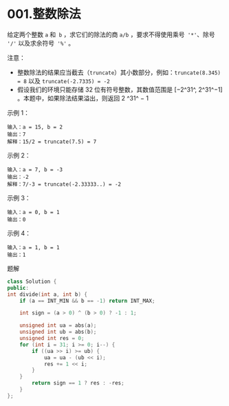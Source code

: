 # 001.整数除法

给定两个整数 `a` 和` b` ，求它们的除法的商 `a/b` ，要求不得使用乘号` '*'`、除号` '/'` 以及求余符号` '%'` 。

 

注意：

* 整数除法的结果应当截去（`truncate`）其小数部分，例如：`truncate(8.345) = 8` 以及 `truncate(-2.7335) = -2`
* 假设我们的环境只能存储 32 位有符号整数，其数值范围是 [−2^31^, 2^31^−1] 。本题中，如果除法结果溢出，则返回 2 ^31^  − 1


示例 1：

```
输入：a = 15, b = 2
输出：7
解释：15/2 = truncate(7.5) = 7
```
示例 2：

```
输入：a = 7, b = -3
输出：-2
解释：7/-3 = truncate(-2.33333..) = -2
```
示例 3：
```
输入：a = 0, b = 1
输出：0
```
示例 4：
```
输入：a = 1, b = 1
输出：1
```

题解

```C++
class Solution {
public:
int divide(int a, int b) {
    if (a == INT_MIN && b == -1) return INT_MAX;

    int sign = (a > 0) ^ (b > 0) ? -1 : 1;

    unsigned int ua = abs(a);
    unsigned int ub = abs(b);
    unsigned int res = 0;
    for (int i = 31; i >= 0; i--) {
        if ((ua >> i) >= ub) {
            ua = ua - (ub << i);
            res += 1 << i;
        }
    }
    	return sign == 1 ? res : -res;
	}
};
```

